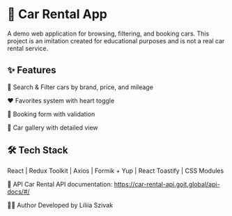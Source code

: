 # 🚗 Car Rental App

A demo web application for browsing, filtering, and booking cars.
This project is an imitation created for educational purposes and is not a real car rental service.

## ✨ Features

🔎 Search & Filter cars by brand, price, and mileage

❤️ Favorites system with heart toggle

📅 Booking form with validation

📸 Car gallery with detailed view

## 🛠 Tech Stack
React | Redux Toolkit | Axios | Formik + Yup | React Toastify | CSS Modules

🔗 API
Car Rental API documentation: https://car-rental-api.goit.global/api-docs/#/



👩‍💻 Author
Developed by  Liliia Szivak
